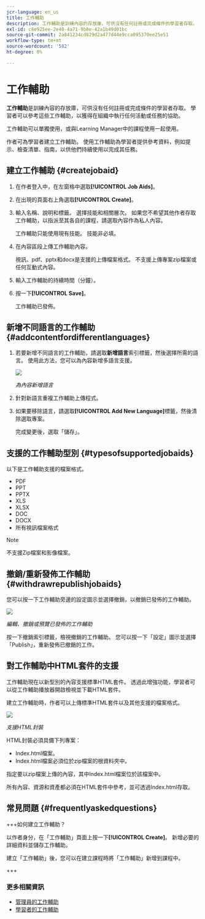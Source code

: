 ```yaml
---
jcr-language: en_us
title: 工作輔助
description: 工作輔助是訓練內容的存放庫，可供沒有任何註冊或完成條件的學習者存取。 學習者可以參考這些工作輔助，以獲得在組織中執行任何活動或任務的協助。
exl-id: c8e925ee-2e40-4a71-9b8e-42a1b49d01bc
source-git-commit: 2a841234cd829d2a477d44e9cca095370ee25e51
workflow-type: tm+mt
source-wordcount: '582'
ht-degree: 0%

---
```


# 工作輔助

**工作輔助**&#x200B;是訓練內容的存放庫，可供沒有任何註冊或完成條件的學習者存取。 學習者可以參考這些工作輔助，以獲得在組織中執行任何活動或任務的協助。

工作輔助可以單獨使用，或與Learning Manager中的課程使用一起使用。

作者可為學習者建立工作輔助。 使用工作輔助為學習者提供參考資料，例如提示、檢查清單、指南，以供他們持續使用以完成其任務。

## 建立工作輔助 {#createjobaid}

1. 在作者登入中，在左窗格中選取&#x200B;**[!UICONTROL Job Aids]**。
1. 在出現的頁面右上角選取&#x200B;**[!UICONTROL Create]**。
1. 輸入名稱、說明和標籤。 選擇技能和相關層次。 如果您不希望其他作者存取工作輔助，以指派至其各自的課程，請選取內容作為私人內容。

   工作輔助只能使用現有技能。 技能非必填。

1. 在內容區段上傳工作輔助內容。

   視訊、pdf、pptx和docx是支援的上傳檔案格式。 不支援上傳專案zip檔案或任何互動式內容。

1. 輸入工作輔助的持續時間（分鐘）。
1. 按一下&#x200B;**[!UICONTROL Save]**。

   工作輔助已發佈。

## 新增不同語言的工作輔助 {#addcontentfordifferentlanguages}

1. 若要新增不同語言的工作輔助，請選取&#x200B;**新增語言**&#x200B;索引標籤，然後選擇所需的語言。 使用此方法，您可以為內容新增多語言支援。

   ![](assets/add-new-languagetab.png)

   *為內容新增語言*

1. 針對新語言重複工作輔助上傳程式。
1. 如果要移除語言，請選取&#x200B;**[!UICONTROL Add New Language]**&#x200B;標籤，然後清除選取專案。

   完成變更後，選取「儲存」。

## 支援的工作輔助型別 {#typesofsupportedjobaids}

以下是工作輔助支援的檔案格式。

* PDF
* PPT
* PPTX
* XLS
* XLSX
* DOC
* DOCX
* 所有視訊檔案格式

>[!NOTE]
>
>不支援Zip檔案和影像檔案。

## 撤銷/重新發佈工作輔助 {#withdrawrepublishjobaids}

您可以按一下工作輔助旁邊的設定圖示並選擇撤銷，以撤銷已發佈的工作輔助。

![](assets/job-aid-withdraw.png)

*編輯、撤銷或預覽已發佈的工作輔助*

按一下撤銷索引標籤，檢視撤銷的工作輔助。 您可以按一下「設定」圖示並選擇「Publish」，重新發佈已撤銷的工作。

## 對工作輔助中HTML套件的支援

工作輔助現在以新型別的內容支援標準HTML套件。 透過此增強功能，學習者可以從工作輔助播放器開啟檢視並下載HTML套件。

建立工作輔助時，作者可以上傳標準HTML套件以及其他支援的檔案格式。

![](assets/html-job-aid.png)

*支援HTML封裝*

HTML封裝必須具備下列專案：

* Index.html檔案。
* Index.html檔案必須位於zip檔案的根資料夾中。

指定要以zip檔案上傳的內容，其中Index.html檔案位於該檔案中。

所有內容、資源和資產都必須在HTML套件中參考，並可透過Index.html存取。

## 常見問題 {#frequentlyaskedquestions}

+++如何建立工作輔助？

以作者身分，在「工作輔助」頁面上按一下&#x200B;**[!UICONTROL Create]**。 新增必要的詳細資料並儲存工作輔助。

建立「工作輔助」後，您可以在建立課程時將「工作輔助」新增到課程中。

+++

### 更多相關資訊

* [管理員的工作輔助](../../administrators/feature-summary/job-aids.md)
* [學習者的工作輔助](../../learners/feature-summary/job-aids.md)
